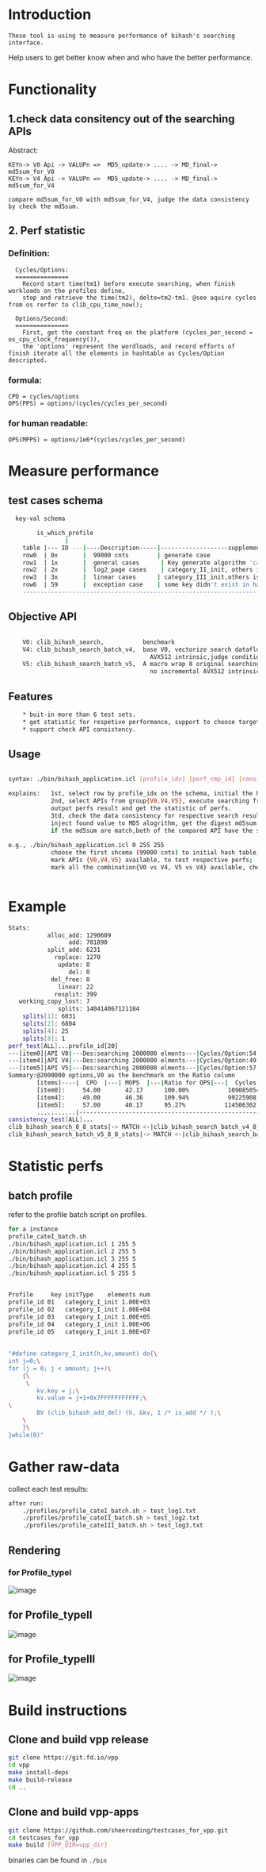 
# Introduction 
    These tool is using to measure performance of bihash's searching interface.
Help users to get better know when and who have the better performance.


# Functionality
## 1.check data consitency out of the searching APIs
Abstract:
	
	KEYn-> V0 Api -> VALUPn =>	MD5_update-> .... -> MD_final-> md5sum_for_V0	
	KEYn-> V4 Api -> VALUPn =>	MD5_update-> .... -> MD_final-> md5sum_for_V4
	
	compare md5sum_for_V0 with md5sum_for_V4, judge the data consistency by check the md5sum.
## 2. Perf statistic
### Definition:
	  Cycles/Options: 
	  ===============
	  	Record start time(tm1) before execute searching, when finish workloads on the profiles define, 
	  	stop and retrieve the time(tm2), delte=tm2-tm1. @see aquire cycles from os rerfer to clib_cpu_time_now();
		
	  Options/Second: 
	  ===============
	 	First, get the constant freq on the platform (cycles_per_second = os_cpu_clock_frequency()), 
		the 'options' represent the wordloads, and record efforts of finish iterate all the elements in hashtable as Cycles/Option descripted. 
		
### formula:
	CPO = cycles/options
	OPS(PPS) = options/(cycles/cycles_per_second)
			
### for human readable:
	OPS(MPPS) = options/1e6*(cycles/cycles_per_second) 
			
		

# Measure performance

## test cases schema 

```bash
  key-val schema

        is_which_profile
                |
    table |--- ID ---|----Description-----|-------------------supplementary-------|
    row0  | 0x       |  99000 cnts        | generate case
    row1  | 1x       |  general cases      | Key generate algorithm 'category_I_init', and counts of elements is from 1e3 to 1e7  |
    row2  | 2x       |  log2_page cases    | category_II_init, others is refer to group1.
    row3  | 3x       |  linear cases      | category_III_init,others is refer to group1.  |
    row6  | 59       |  exception case    | some key didn't exist in hash table    |
    ---------------------------------------------------------------------------------

```

## Objective API 

```bash

    V0: clib_bihash_search,           benchmark
    V4: clib_bihash_search_batch_v4,  base V0, vectorize search dataflow on loading hash
                                        AVX512 intrinsic,judge condition simultaneously.
    V5: clib_bihash_search_batch_v5,  A macro wrap 8 original searching API, 
                                        no incremental AVX512 intrinsic in it.

```

## Features
```bash
    * buit-in more than 6 test sets.
    * get statistic for respetive performance, support to choose target.
    * support check API consistency.
```

## Usage 

```bash 

syntax: ./bin/bihash_application.icl [profile_idx] [perf_cmp_id] [consistency_check_msk] 

explains:   1st, select row by profile_idx on the schema, initial the hash table.
            2nd, select APIs from group{V0,V4,V5}, execute searching from previous initialized hash table,respectively,
            output perfs result and get the statistic of perfs.
            3td, check the data consistency for respective search result, here, pick up each value to subsequent,
            inject found value to MD5 alogrithm, get the digest md5sum. observe the md5sum, 
            if the md5sum are match,both of the compared API have the same outputs.
 
e.g., ./bin/bihash_application.icl 0 255 255
            choose the first shcema (99000 cnts) to initial hash table;
            mark APIs {V0,V4,V5} available, to test respective perfs;
            mark all the combination{V0 vs V4, V5 vs V4} available, check their concistency.
          
```

# Example
```bash
Stats:
           alloc_add: 1290609
                 add: 701890
           split_add: 6231
             replace: 1270
              update: 0
                 del: 0
            del_free: 0
              linear: 22
             resplit: 399
   working_copy_lost: 7
              splits: 140414067121184
    splits[1]: 6031
    splits[2]: 6804
    splits[4]: 25
    splits[8]: 1
perf_test[ALL]...profile_id[20]
---[item0]|API V0|---Des:searching 2000000 elments---|Cycles/Option:54|cycles:109085054|options:2000000
---[item4]|API V4|---Des:searching 2000000 elments---|Cycles/Option:49|cycles:99225908|options:2000000
---[item5]|API V5|---Des:searching 2000000 elments---|Cycles/Option:57|cycles:114506302|options:2000000
Summary:@2000000 options,V0 as the benchmark on the Ratio column
        [items]----|  CPO  |---| MOPS  |---|Ratio for OPS|---|  Cycles |---|  Options  |
        [item0]:     54.00       42.17      100.00%           109085054          2000000
        [item4]:     49.00       46.36      109.94%           99225908          2000000
        [item5]:     57.00       40.17      95.27%           114506302          2000000
        ...........|-------------------------------------------------------------------|
consistency_test[ALL]...
clib_bihash_search_8_8_stats|-> MATCH <-|clib_bihash_search_batch_v4_8_8_stats ---[PASS]
clib_bihash_search_batch_v5_8_8_stats|-> MATCH <-|clib_bihash_search_batch_v4_8_8_stats ---[PASS]
```

# Statistic perfs
## batch profile
refer to the profile batch script on profiles.

```bash
for a instance 
profile_cateI_batch.sh 
./bin/bihash_application.icl 1 255 5
./bin/bihash_application.icl 2 255 5
./bin/bihash_application.icl 3 255 5
./bin/bihash_application.icl 4 255 5
./bin/bihash_application.icl 5 255 5


Profile 	key initType	elements num
profile_id 01	category_I_init	1.00E+03
profile_id 02	category_I_init	1.00E+04
profile_id 03	category_I_init	1.00E+05
profile_id 04	category_I_init	1.00E+06
profile_id 05	category_I_init	1.00E+07
		
		
"#define category_I_init(h,kv,amount) do{\
int j=0;\
for (j = 0; j < amount; j++)\
    {\
     \
        kv.key = j;\
        kv.value = j+1+0x7FFFFFFFFFFF;\
\
        BV (clib_bihash_add_del) (h, &kv, 1 /* is_add */ );\
    \
    }\
}while(0)"		
```
# Gather raw-data 
collect each test results:
```bash
after run:
	./profiles/profile_cateI_batch.sh > test_log1.txt
	./profiles/profile_cateII_batch.sh > test_log2.txt
	./profiles/profile_cateIII_batch.sh > test_log3.txt
```

## Rendering 
### for Profile_typeI

![image](https://user-images.githubusercontent.com/94589984/160267726-333cd603-56b8-435d-98b7-87984f87e4db.png)

## for Profile_typeII

![image](https://user-images.githubusercontent.com/94589984/160267701-37cd29bb-96ea-4717-8de1-e124d9fb8dea.png)

## for Profile_typeIII

![image](https://user-images.githubusercontent.com/94589984/160267717-fc929679-195a-4cc3-bf1a-d0e185d7c073.png)


# Build instructions

## Clone and build vpp release

```bash
git clone https://git.fd.io/vpp
cd vpp
make install-deps
make build-release
cd ..

```

## Clone and build vpp-apps

``` bash
git clone https://github.com/sheercoding/testcases_for_vpp.git
cd testcases_for_vpp 
make build [VPP_DIR=vpp_dir]
```
binaries can be found in `./bin`
